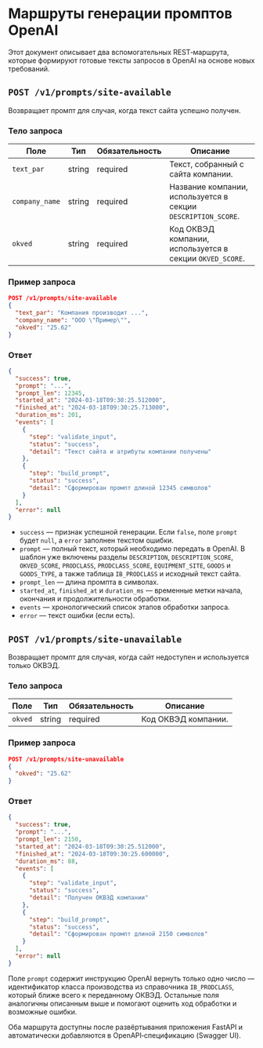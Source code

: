 # Маршруты генерации промптов OpenAI

Этот документ описывает два вспомогательных REST‑маршрута, которые формируют готовые тексты запросов в OpenAI на основе новых требований.

## `POST /v1/prompts/site-available`

Возвращает промпт для случая, когда текст сайта успешно получен.

### Тело запроса

| Поле | Тип | Обязательность | Описание |
|------|-----|----------------|----------|
| `text_par` | string | required | Текст, собранный с сайта компании. |
| `company_name` | string | required | Название компании, используется в секции `DESCRIPTION_SCORE`. |
| `okved` | string | required | Код ОКВЭД компании, используется в секции `OKVED_SCORE`. |

### Пример запроса

```json
POST /v1/prompts/site-available
{
  "text_par": "Компания производит ...",
  "company_name": "ООО \"Пример\"",
  "okved": "25.62"
}
```

### Ответ

```json
{
  "success": true,
  "prompt": "...",
  "prompt_len": 12345,
  "started_at": "2024-03-18T09:30:25.512000",
  "finished_at": "2024-03-18T09:30:25.713000",
  "duration_ms": 201,
  "events": [
    {
      "step": "validate_input",
      "status": "success",
      "detail": "Текст сайта и атрибуты компании получены"
    },
    {
      "step": "build_prompt",
      "status": "success",
      "detail": "Сформирован промпт длиной 12345 символов"
    }
  ],
  "error": null
}
```

* `success` — признак успешной генерации. Если `false`, поле `prompt` будет `null`, а `error` заполнен текстом ошибки.
* `prompt` — полный текст, который необходимо передать в OpenAI. В шаблон уже включены разделы `DESCRIPTION`, `DESCRIPTION_SCORE`, `OKVED_SCORE`, `PRODCLASS`, `PRODCLASS_SCORE`, `EQUIPMENT_SITE`, `GOODS` и `GOODS_TYPE`, а также таблица `IB_PRODCLASS` и исходный текст сайта.
* `prompt_len` — длина промпта в символах.
* `started_at`, `finished_at` и `duration_ms` — временные метки начала, окончания и продолжительности обработки.
* `events` — хронологический список этапов обработки запроса.
* `error` — текст ошибки (если есть).

## `POST /v1/prompts/site-unavailable`

Возвращает промпт для случая, когда сайт недоступен и используется только ОКВЭД.

### Тело запроса

| Поле | Тип | Обязательность | Описание |
|------|-----|----------------|----------|
| `okved` | string | required | Код ОКВЭД компании. |

### Пример запроса

```json
POST /v1/prompts/site-unavailable
{
  "okved": "25.62"
}
```

### Ответ

```json
{
  "success": true,
  "prompt": "...",
  "prompt_len": 2150,
  "started_at": "2024-03-18T09:30:25.512000",
  "finished_at": "2024-03-18T09:30:25.600000",
  "duration_ms": 88,
  "events": [
    {
      "step": "validate_input",
      "status": "success",
      "detail": "Получен ОКВЭД компании"
    },
    {
      "step": "build_prompt",
      "status": "success",
      "detail": "Сформирован промпт длиной 2150 символов"
    }
  ],
  "error": null
}
```

Поле `prompt` содержит инструкцию OpenAI вернуть только одно число — идентификатор класса производства из справочника `IB_PRODCLASS`, который ближе всего к переданному ОКВЭД. Остальные поля аналогичны описанным выше и помогают оценить ход обработки и возможные ошибки.

Оба маршрута доступны после развёртывания приложения FastAPI и автоматически добавляются в OpenAPI‑спецификацию (Swagger UI).
